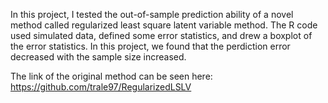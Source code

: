 In this project, I tested the out-of-sample prediction ability of a novel method called regularized least square latent variable method. The R code used simulated data, defined some error statistics, and drew a boxplot of the error statistics. In this project, we found that the perdiction error decreased with the sample size increased.

The link of the original method can be seen here: https://github.com/trale97/RegularizedLSLV
